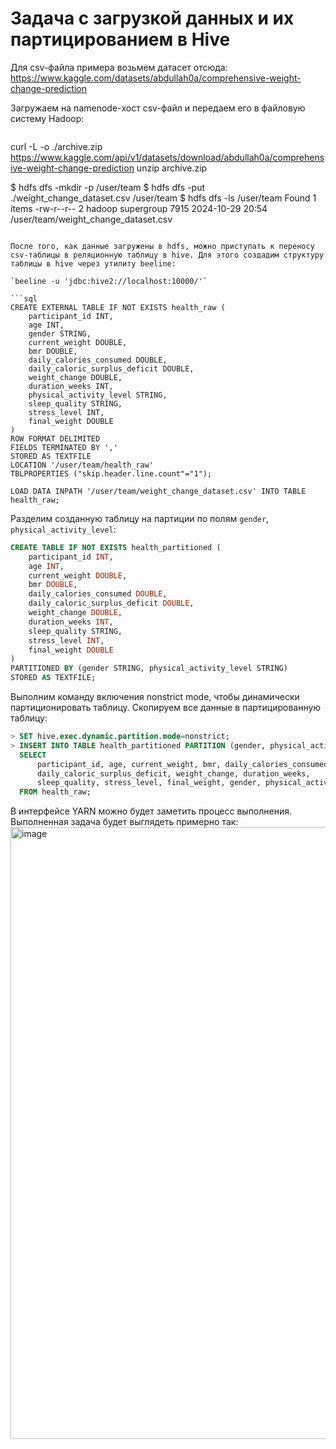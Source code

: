 # Задача с загрузкой данных и их партицированием в Hive

Для csv-файла примера возьмем датасет отсюда: https://www.kaggle.com/datasets/abdullah0a/comprehensive-weight-change-prediction

Загружаем на namenode-хост csv-файл и передаем его в файловую систему Hadoop:

```bash
```
curl -L -o ./archive.zip https://www.kaggle.com/api/v1/datasets/download/abdullah0a/comprehensive-weight-change-prediction
unzip archive.zip

$ hdfs dfs -mkdir -p /user/team
$ hdfs dfs -put ./weight_change_dataset.csv /user/team
$ hdfs dfs -ls /user/team
Found 1 items
-rw-r--r--   2 hadoop supergroup       7915 2024-10-29 20:54 /user/team/weight_change_dataset.csv
```

После того, как данные загружены в hdfs, можно приступать к переносу csv-таблицы в реляционную таблицу в hive. Для этого создадим структуру таблицы в hive через утилиту beeline:

`beeline -u 'jdbc:hive2://localhost:10000/'`

```sql
CREATE EXTERNAL TABLE IF NOT EXISTS health_raw (
    participant_id INT,
    age INT,
    gender STRING,
    current_weight DOUBLE,
    bmr DOUBLE,
    daily_calories_consumed DOUBLE,
    daily_caloric_surplus_deficit DOUBLE,
    weight_change DOUBLE,
    duration_weeks INT,
    physical_activity_level STRING,
    sleep_quality STRING,
    stress_level INT,
    final_weight DOUBLE
)
ROW FORMAT DELIMITED
FIELDS TERMINATED BY ','
STORED AS TEXTFILE
LOCATION '/user/team/health_raw'
TBLPROPERTIES ("skip.header.line.count"="1");

LOAD DATA INPATH '/user/team/weight_change_dataset.csv' INTO TABLE health_raw;
```

Разделим созданную таблицу на партиции по полям `gender`, `physical_activity_level`:

```sql
CREATE TABLE IF NOT EXISTS health_partitioned (
    participant_id INT,
    age INT,
    current_weight DOUBLE,
    bmr DOUBLE,
    daily_calories_consumed DOUBLE,
    daily_caloric_surplus_deficit DOUBLE,
    weight_change DOUBLE,
    duration_weeks INT,
    sleep_quality STRING,
    stress_level INT,
    final_weight DOUBLE
)
PARTITIONED BY (gender STRING, physical_activity_level STRING)
STORED AS TEXTFILE;
```

Выполним команду включения nonstrict mode, чтобы динамически партиционировать таблицу. Скопируем все данные в партицированную таблицу:

```sql
> SET hive.exec.dynamic.partition.mode=nonstrict;
> INSERT INTO TABLE health_partitioned PARTITION (gender, physical_activity_level)
  SELECT
      participant_id, age, current_weight, bmr, daily_calories_consumed,
      daily_caloric_surplus_deficit, weight_change, duration_weeks,
      sleep_quality, stress_level, final_weight, gender, physical_activity_level
  FROM health_raw;
```

В интерфейсе YARN можно будет заметить процесс выполнения. Выполненная задача будет выглядеть примерно так:
<img width="979" alt="image" src="https://github.com/user-attachments/assets/de649e4a-4562-45ac-aff5-66d8306a2aa1">


